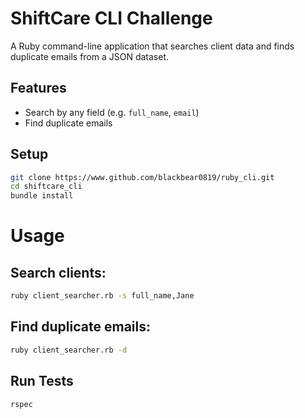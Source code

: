 # ShiftCare CLI Challenge

A Ruby command-line application that searches client data and finds duplicate emails from a JSON dataset.

## Features

- Search by any field (e.g. `full_name`, `email`)
- Find duplicate emails

## Setup

```bash
git clone https://www.github.com/blackbear0819/ruby_cli.git
cd shiftcare_cli
bundle install
```

# Usage
## Search clients:

```bash
ruby client_searcher.rb -s full_name,Jane
```

## Find duplicate emails:
```bash
ruby client_searcher.rb -d
```

## Run Tests
```bash
rspec
```
